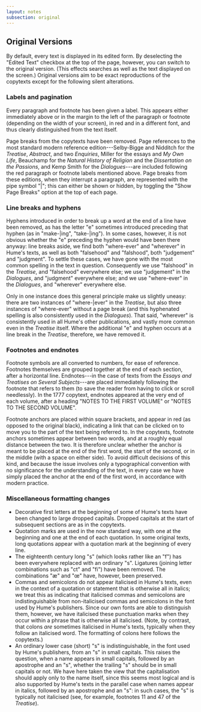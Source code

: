 ```yaml
---
layout: notes
subsection: original
---
```

## Original Versions

By default, every text is displayed in its edited form. By deselecting the "Edited Text" checkbox at the top of the page, however, you can switch to the original version. (This effects searches as well as the text displayed on the screen.) Original versions aim to be exact reproductions of the copytexts except for the following silent alterations.

### Labels and pagination

Every paragraph and footnote has been given a label. This appears either immediately above or in the margin to the left of the paragraph or footnote (depending on the width of your screen), in red and in a different font, and thus clearly distinguished from the text itself.

Page breaks from the copytexts have been removed. Page references to the most standard modern reference edition---Selby-Bigge and Nidditch for the *Treatise*, *Abstract*, and two *Enquiries*, Miller for the essays and *My Own Life*, Beauchamp for the *Natural History of Religion* and the *Dissertation on the Passions*, and Kemp Smith for the *Dialogues*---are included following the red paragraph or footnote labels mentioned above. Page breaks from these editions, when they interrupt a paragraph, are represented with the pipe symbol "|"; this can either be shown or hidden, by toggling the "Show Page Breaks" option at the top of each page.

### Line breaks and hyphens

Hyphens introduced in order to break up a word at the end of a line have been removed, as has the letter "e" sometimes introduced preceding that hyphen (as in "make-|ing", "take-|ing"). In some cases, however, it is not obvious whether the "e" preceding the hyphen would have been there anyway: line breaks aside, we find both "where-ever" and "wherever" in Hume's texts, as well as both "falsehood" and "falshood", both "judgement" and "judgment". To settle these cases, we have gone with the most common spelling in the text in question. Consequently we use "falshood" in the *Treatise*, and "falsehood" everywhere else; we use "judgement" in the *Dialogues*, and "judgment" everywhere else; and we use "where-ever" in the *Dialogues*, and "wherever" everywhere else.

Only in one instance does this general principle make us slightly uneasy: there are two instances of "where-|ever" in the *Treatise*, but also three instances of "where-ever" without a page break (and this hyphenated spelling is also consistently used in the *Dialogues*). That said, "wherever" is consistently used in all Hume's other publications, and vastly more common even in the *Treatise* itself. Where the additional "e" and hyphen occurs at a line break in the *Treatise*, therefore, we have removed it.

### Footnotes and endnotes

Footnote symbols are all converted to numbers, for ease of reference. Footnotes themselves are grouped together at the end of each section, after a horizontal line. Endnotes---in the case of texts from the *Essays and Treatises on Several Subjects*---are placed immediately following the footnote that refers to them (to save the reader from having to click or scroll needlessly). In the 1777 copytext, endnotes appeared at the very end of each volume, after a heading "NOTES TO THE FIRST VOLUME" or "NOTES TO THE SECOND VOLUME".

Footnote anchors are placed within square brackets, and appear in red (as opposed to the original black), indicating a link that can be clicked on to move you to the part of the text being referred to. In the copytexts, footnote anchors sometimes appear between two words, and at a roughly equal distance between the two. It is therefore unclear whether the anchor is meant to be placed at the end of the first word, the start of the second, or in the middle (with a space on either side). To avoid difficult decisions of this kind, and because the issue involves only a typographical convention with no significance for the understanding of the text, in every case we have simply placed the anchor at the end of the first word, in accordance with modern practice.

### Miscellaneous formatting changes

- Decorative first letters at the beginning of some of Hume's texts have been changed to large dropped capitals. Dropped capitals at the start of subsequent sections are as in the copytexts.
- Quotation marks are used in the now standard way, with one at the beginning and one at the end of each quotation. In some original texts, long quotations appear with a quotation mark at the beginning of every line.
- The eighteenth century long "s" (which looks rather like an "f") has been everywhere replaced with an ordinary "s". Ligatures (joining letter combinations such as "ct" and "fi") have been removed. The combinations "æ" and "œ" have, however, been preserved.
- Commas and semicolons do not appear italicised in Hume's texts, even in the context of a quotation or statement that is otherwise all in italics; we treat this as indicating that italicised commas and semicolons are indistinguishable from non-italicised commas and semicolons in the font used by Hume's publishers. Since our own fonts are able to distinguish them, however, we have italicised these punctuation marks when they occur within a phrase that is otherwise all italicised. (Note, by contrast, that colons _are_ sometimes italicised in Hume's texts, typically when they follow an italicised word. The formatting of colons here follows the copytexts.)
- An ordinary lower case (short) "s" is indistinguishable, in the font used by Hume's publishers, from an "s" in small capitals. This raises the question, when a name appears in small capitals, followed by an apostrophe and an "s", whether the trailing "s" should be in small capitals or not. We have here taken the view that the capitalisation should apply only to the name itself, since this seems most logical and is also supported by Hume's texts in the parallel case when names appear in italics, followed by an apostrophe and an "s": in such cases, the "s" is typically not italicised (see, for example, footnotes 11 and 47 of the *Treatise*).
